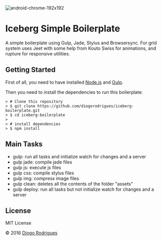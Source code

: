 ![android-chrome-192x192](https://cloud.githubusercontent.com/assets/1757632/14230808/2d8d5094-f93e-11e5-8a73-f9b894fa57df.png)
# Iceberg Simple Boilerplate
A simple boilerplate using Gulp, Jade, Stylus and Browsersync.
For grid system uses Jeet with some help from Kouto Swiss for animations, and rupture for responsive utilities.

## Getting Started
First of all, you need to have installed [Node.js](https://nodejs.org/en/) and [Gulp](http://gulpjs.com/).

Then you need to install the dependencies to run this boilerplate:

```
> # Clone this repository
> $ git clone https://github.com/diogorodrigues/iceberg-boilerplate.git
> $ cd iceberg-boilerplate
> 
> # install dependencies
> $ npm install
```

## Main Tasks
- gulp: run all tasks and initialize watch for changes and a server
- gulp jade: compile jade files
- gulp js: execute js files
- gulp css: compile stylus files
- gulp img: compress image files
- gulp clean: deletes all the contents of the folder "assets"
- gulp deploy: run all tasks but not initialize watch for changes and a server
 
## License
MIT License

© 2016 [Diogo Rodrigues](https://twitter.com/_diogorodrigues)



